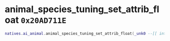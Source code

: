 # animal_species_tuning_set_attrib_float `0x20AD711E`

```lua
natives.ai_animal.animal_species_tuning_set_attrib_float(_unk0 --[[ integer ]], _unk1 --[[ integer ]], _unk2 --[[ integer ]], _unk3 --[[ integer ]])
```